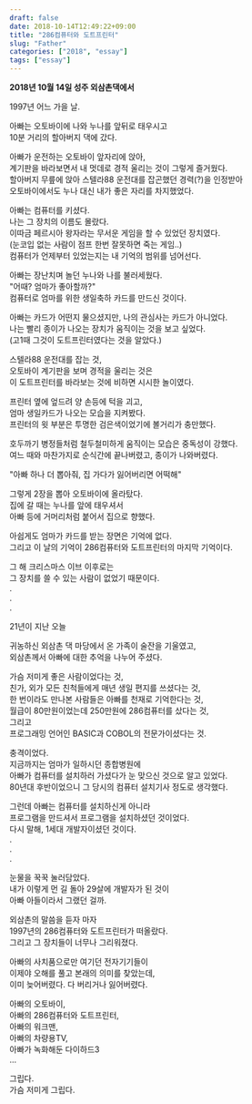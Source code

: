 ```yaml
---
draft: false
date: 2018-10-14T12:49:22+09:00
title: "286컴퓨터와 도트프린터"
slug: "Father"
categories: ["2018", "essay"]
tags: ["essay"]
---
```

**2018년 10월 14일 성주 외삼촌댁에서**

1997년 어느 가을 날.

아빠는 오토바이에 나와 누나를 앞뒤로 태우시고  
10분 거리의 할아버지 댁에 갔다.  

아빠가 운전하는 오토바이 앞자리에 앉아,  
계기판을 바라보면서 내 멋데로 경적 울리는 것이 그렇게 즐거웠다.  
할아버지 무릎에 앉아 스텔라88 운전대를 잡곤했던 경력(?)을 인정받아   
오토바이에서도 누나 대신 내가 좋은 자리를 차지했었다.

아빠는 컴퓨터를 키셨다.  
나는 그 장치의 이름도 몰랐다.  
이따금 페르시아 왕자라는 무서운 게임을 할 수 있었던 장치였다.  
(눈코입 없는 사람이 점프 한번 잘못하면 죽는 게임..)  
컴퓨터가 언제부터 있었는지는 내 기억의 범위를 넘어선다.

아빠는 장난치며 놀던 누나와 나를 불러세웠다.  
"어때? 엄마가 좋아할까?"  
컴퓨터로 엄마를 위한 생일축하 카드를 만드신 것이다.  

아빠는 카드가 어떤지 물으셨지만, 나의 관심사는 카드가 아니었다.  
나는 빨리 종이가 나오는 장치가 움직이는 것을 보고 싶었다.  
(고1때 그것이 도트프린터였다는 것을 알았다.)

스텔라88 운전대를 잡는 것,  
오토바이 계기판을 보며 경적을 울리는 것은  
이 도트프린터를 바라보는 것에 비하면 시시한 놀이였다.  

프린터 옆에 엎드려 양 손등에 턱을 괴고,  
엄마 생일카드가 나오는 모습을 지켜봤다.    
프린터의 윗 부분은 투명한 검은색이었기에 볼거리가 충만했다.  

호두까기 병정들처럼 철두철미하게 움직이는 모습은 중독성이 강했다.  
여느 때와 마찬가지로 순식간에 끝나버렸고, 종이가 나와버렸다.  

"아빠 하나 더 뽑아줘, 집 가다가 잃어버리면 어떡해"  

그렇게 2장을 뽑아 오토바이에 올라탔다.  
집에 갈 때는 누나를 앞에 태우셔서  
아빠 등에 거머리처럼 붙어서 집으로 향했다.

아쉽게도 엄마가 카드를 받는 장면은 기억에 없다.  
그리고 이 날의 기억이 286컴퓨터와 도트프린터의 마지막 기억이다.  

그 해 크리스마스 이브 이후로는  
그 장치를 쓸 수 있는 사람이 없었기 때문이다.  
.  
.  
.  

21년이 지난 오늘  

귀농하신 외삼촌 댁 마당에서 온 가족이 술잔을 기울였고,  
외삼촌께서 아빠에 대한 추억을 나누어 주셨다.    

가슴 저미게 좋은 사람이었다는 것,  
친가, 외가 모든 친척들에게 매년 생일 편지를 쓰셨다는 것,  
한 번이라도 만나본 사람들은 아빠를 천재로 기억한다는 것,  
월급이 80만원이었는데 250만원에 286컴퓨터를 샀다는 것,  
그리고  
프로그래밍 언어인 BASIC과 COBOL의 전문가이셨다는 것.
  
충격이었다.  
지금까지는 엄마가 일하시던 종합병원에  
아빠가 컴퓨터를 설치하러 가셨다가 눈 맞으신 것으로 알고 있었다.  
80년대 후반이었으니 그 당시의 컴퓨터 설치기사 정도로 생각했다.  

그런데 아빠는 컴퓨터를 설치하신게 아니라  
프로그램을 만드셔서 프로그램을 설치하셨던 것이었다.  
다시 말해, 1세대 개발자이셨던 것이다.  
.  
.  
.  

눈물을 꾹꾹 눌러담았다.  
내가 이렇게 먼 길 돌아 29살에 개발자가 된 것이  
아빠 아들이라서 그랬던 걸까.

외삼촌의 말씀을 듣자 마자  
1997년의 286컴퓨터와 도트프린터가 떠올랐다.  
그리고 그 장치들이 너무나 그리워졌다.

아빠의 사치품으로만 여기던 전자기기들이  
이제야 오해를 풀고 본래의 의미를 찾았는데,  
이미 늦어버렸다. 다 버리거나 잃어버렸다.  

아빠의 오토바이,  
아빠의 286컴퓨터와 도트프린터,  
아빠의 워크맨,  
아빠의 차량용TV,  
아빠가 녹화해둔 다이하드3  
...

그립다.   
가슴 저미게 그립다.